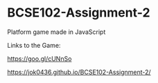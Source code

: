 # BCSE102-Assignment-2
Platform game made in JavaScript

Links to the Game:

  https://goo.gl/cUNnSo

  https://jok0436.github.io/BCSE102-Assignment-2/
